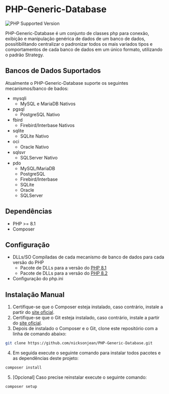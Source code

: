 # PHP-Generic-Database

![PHP Supported Version](https://img.shields.io/badge/php-%3E%3D8.1-blue)

PHP-Generic-Database é um conjunto de classes php para conexão, exibição e manipulação genérica de dados de um banco de dados, possitibilitando centralizar o padronizar todos os mais variados tipos e comportamentos de cada banco de dados em um único formato, utilizando o padrão Strategy.

## Bancos de Dados Suportados

Atualmente o PHP-Generic-Database suporte os seguintes mecanismos/banco de bados:

- mysqli
  - MySQL e MariaDB Nativos
- pgsql
  - PostgreSQL Nativo
- fbird
  - Firebird/Interbase Nativos
- sqlite
  - SQLite Nativo
- oci
  - Oracle Nativo
- sqlsvr
  - SQLServer Nativo
- pdo
  - MySQL/MariaDB
  - PostgreSQL
  - Firebird/Interbase
  - SQLite
  - Oracle
  - SQLServer

## Dependências

- PHP >= 8.1
- Composer

## Configuração

- DLLs/SO Compiladas de cada mecanismo de banco de dados para cada versão do PHP
  - Pacote de DLLs para a versão do [PHP 8.1](https://github.com/nicksonjean/PHP-Generic-Database/blob/main/assets/DLL/PHP8.1/PHP8.1.zip)
  - Pacote de DLLs para a versão do [PHP 8.2](https://github.com/nicksonjean/PHP-Generic-Database/blob/main/assets/DLL/PHP8.2/PHP8.2.zip)
- Configuração do php.ini

## Instalação Manual

1) Certifique-se que o Composer esteja instalado, caso contrário, instale a partir do [site oficial](https://getcomposer.org/download/).
2) Certifique-se que o Git esteja instalado, caso contrário, instale a partir do [site oficial](https://git-scm.com/downloads).
3) Depois de instalado o Composer e o Git, clone este repositório com a linha de comando abaixo:

```bash
git clone https://github.com/nicksonjean/PHP-Generic-Database.git
```

4) Em seguida execute o seguinte comando para instalar todos pacotes e as dependências deste projeto:

```bash
composer install
```

5) [Opcional] Caso precise reinstalar execute o seguinte comando:

```bash
composer setup
```
